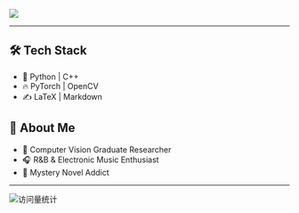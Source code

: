 ![](https://readme-typing-svg.demolab.com?font=JetBrains+Mono&weight=600&size=28&pause=1000&color=00F5FF&center=true&vCenter=true&width=500&lines=👋+Hello+This+is+HAYDEN👨‍🎓)

---

## 🛠️ Tech Stack 
- 🐍 Python | C++ 
- 🔥 PyTorch | OpenCV
- ✍️ LaTeX | Markdown 

## 🚀 About Me 
- 🌱 Computer Vision Graduate Researcher
- 🎧 R&B & Electronic Music Enthusiast 
- 🔎 Mystery Novel Addict 

---

<div>
  <img src="https://komarev.com/ghpvc/?username=yourname&label=Blog+Views&color=0e75b6&style=flat" alt="访问量统计" />
</div>

